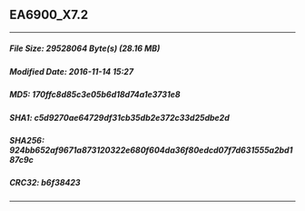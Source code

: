 ## EA6900_X7.2
 * * *
##### File Size: 29528064 Byte(s) (28.16 MB)
##### Modified Date: 2016-11-14 15:27
##### MD5: 170ffc8d85c3e05b6d18d74a1e3731e8
##### SHA1: c5d9270ae64729df31cb35db2e372c33d25dbe2d
##### SHA256: 924bb652af9671a873120322e680f604da36f80edcd07f7d631555a2bd187c9c
##### CRC32: b6f38423
* * *